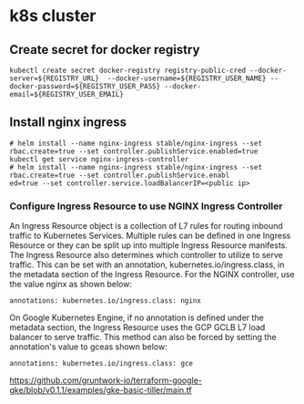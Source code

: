 # k8s cluster

## Create secret for docker registry
```
kubectl create secret docker-registry registry-public-cred --docker-server=${REGISTRY_URL}  --docker-username=${REGISTRY_USER_NAME} --docker-password=${REGISTRY_USER_PASS} --docker-email=${REGISTRY_USER_EMAIL}
```

## Install nginx ingress
```
# helm install --name nginx-ingress stable/nginx-ingress --set rbac.create=true --set controller.publishService.enabled=true
kubectl get service nginx-ingress-controller
# helm install --name nginx-ingress stable/nginx-ingress --set rbac.create=true --set controller.publishService.enabl
ed=true --set controller.service.loadBalancerIP=<public ip>
```
### Configure Ingress Resource to use NGINX Ingress Controller
An Ingress Resource object is a collection of L7 rules for routing inbound traffic to Kubernetes Services. Multiple rules can be defined in one Ingress Resource or they can be split up into multiple Ingress Resource manifests. The Ingress Resource also determines which controller to utilize to serve traffic. This can be set with an annotation, kubernetes.io/ingress.class, in the metadata section of the Ingress Resource. For the NGINX controller, use the value nginx as shown below:
```
annotations: kubernetes.io/ingress.class: nginx
```
On Google Kubernetes Engine, if no annotation is defined under the metadata section, the Ingress Resource uses the GCP GCLB L7 load balancer to serve traffic. This method can also be forced by setting the annotation's value to gceas shown below:
```
annotations: kubernetes.io/ingress.class: gce
```
https://github.com/gruntwork-io/terraform-google-gke/blob/v0.1.1/examples/gke-basic-tiller/main.tf